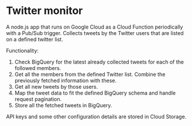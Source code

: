 # Twitter monitor

A node.js app that runs on Google Cloud as a Cloud Function periodically with a Pub/Sub trigger. Collects tweets by the Twitter users that are listed on a defined twitter list.

Functionality:

1. Check BigQuery for the latest already collected tweets for each of the followed members.
2. Get all the members from the defined Twitter list. Combine the previously fetched information with these.
3. Get all new tweets by those users.
4. Map the tweet data to fit the defined BigQuery schema and handle request pagination.
5. Store all the fetched tweets in BigQuery.

API keys and some other configuration details are stored in Cloud Storage.